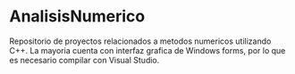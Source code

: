 # AnalisisNumerico

Repositorio de proyectos relacionados a metodos numericos utilizando C++. La mayoria cuenta con interfaz grafica de Windows forms, por lo que es necesario compilar con Visual Studio.
